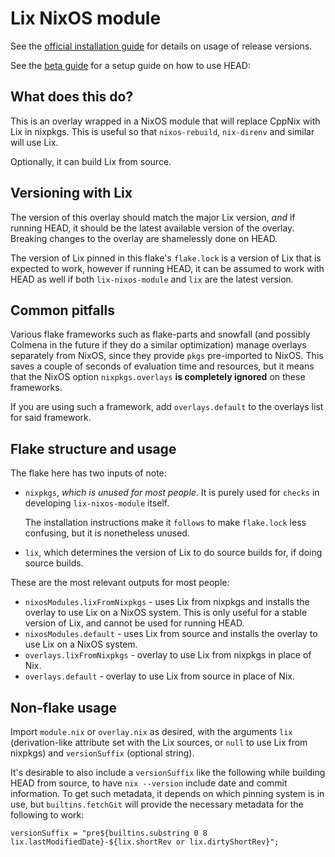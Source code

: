 # Lix NixOS module

See the [official installation guide][install-guide] for details on usage of
release versions.

[install-guide]: https://lix.systems/install/

See the [beta guide][beta-guide] for a setup guide on how to use HEAD:

[beta-guide]: https://wiki.lix.systems/link/1

## What does this do?

This is an overlay wrapped in a NixOS module that will replace CppNix with Lix
in nixpkgs. This is useful so that `nixos-rebuild`, `nix-direnv` and similar
will use Lix.

Optionally, it can build Lix from source.

## Versioning with Lix

The version of this overlay should match the major Lix version, *and* if
running HEAD, it should be the latest available version of the overlay.
Breaking changes to the overlay are shamelessly done on HEAD.

The version of Lix pinned in this flake's `flake.lock` is a version of Lix
that is expected to work, however if running HEAD, it can be assumed to work
with HEAD as well if both `lix-nixos-module` and `lix` are the latest version.

## Common pitfalls

Various flake frameworks such as flake-parts and snowfall (and possibly Colmena
in the future if they do a similar optimization) manage overlays separately
from NixOS, since they provide `pkgs` pre-imported to NixOS. This saves a
couple of seconds of evaluation time and resources, but it means that the NixOS
option `nixpkgs.overlays` **is completely ignored** on these frameworks.

If you are using such a framework, add `overlays.default` to the overlays list
for said framework.

## Flake structure and usage

The flake here has two inputs of note:
- `nixpkgs`, *which is unused for most people*. It is purely used for `checks`
  in developing `lix-nixos-module` itself.

  The installation instructions make it `follows` to make `flake.lock` less
  confusing, but it is nonetheless unused.
- `lix`, which determines the version of Lix to do source builds for, if doing
  source builds.

These are the most relevant outputs for most people:

- `nixosModules.lixFromNixpkgs` - uses Lix from nixpkgs and installs the
  overlay to use Lix on a NixOS system. This is only useful for a stable
  version of Lix, and cannot be used for running HEAD.
- `nixosModules.default` - uses Lix from source and installs the overlay to use
  Lix on a NixOS system.
- `overlays.lixFromNixpkgs` - overlay to use Lix from nixpkgs in place of Nix.
- `overlays.default` - overlay to use Lix from source in place of Nix.

## Non-flake usage

Import `module.nix` or `overlay.nix` as desired, with the arguments `lix`
(derivation-like attribute set with the Lix sources, or `null` to use Lix from
nixpkgs) and `versionSuffix` (optional string).

It's desirable to also include a `versionSuffix` like the following while
building HEAD from source, to have `nix --version` include date and commit
information. To get such metadata, it depends on which pinning system is in
use, but `builtins.fetchGit` will provide the necessary metadata for the
following to work:

```
versionSuffix = "pre${builtins.substring 0 8 lix.lastModifiedDate}-${lix.shortRev or lix.dirtyShortRev}";
```
